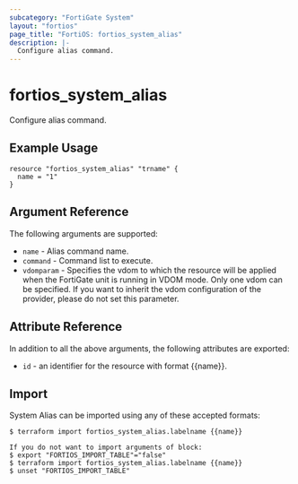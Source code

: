 ```yaml
---
subcategory: "FortiGate System"
layout: "fortios"
page_title: "FortiOS: fortios_system_alias"
description: |-
  Configure alias command.
---
```


# fortios_system_alias
Configure alias command.

## Example Usage

```hcl
resource "fortios_system_alias" "trname" {
  name = "1"
}
```

## Argument Reference

The following arguments are supported:

* `name` - Alias command name.
* `command` - Command list to execute.
* `vdomparam` - Specifies the vdom to which the resource will be applied when the FortiGate unit is running in VDOM mode. Only one vdom can be specified. If you want to inherit the vdom configuration of the provider, please do not set this parameter.


## Attribute Reference

In addition to all the above arguments, the following attributes are exported:
* `id` - an identifier for the resource with format {{name}}.

## Import

System Alias can be imported using any of these accepted formats:
```
$ terraform import fortios_system_alias.labelname {{name}}

If you do not want to import arguments of block:
$ export "FORTIOS_IMPORT_TABLE"="false"
$ terraform import fortios_system_alias.labelname {{name}}
$ unset "FORTIOS_IMPORT_TABLE"
```

